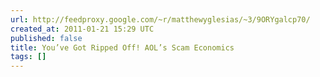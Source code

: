 ```yaml
---
url: http://feedproxy.google.com/~r/matthewyglesias/~3/9ORYgalcp70/
created_at: 2011-01-21 15:29 UTC
published: false
title: You’ve Got Ripped Off! AOL’s Scam Economics
tags: []
---
```



